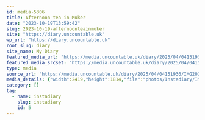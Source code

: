 ```yaml
---
id: media-5306
title: Afternoon tea in Muker
date: "2023-10-19T13:59:42"
slug: 2023-10-19-afternoonteainmuker
site: "https://diary.uncountable.uk"
wp_url: "https://diary.uncountable.uk"
root_slug: diary
site_name: My Diary
featured_media_url: "https://media.uncountable.uk/diary/2025/04/04151936/IMG20231019145942.webp"
featured_media_srcset: "https://media.uncountable.uk/diary/2025/04/04151936/IMG20231019145942-300x225.webp 300w, https://media.uncountable.uk/diary/2025/04/04151936/IMG20231019145942-1024x768.webp 1024w, https://media.uncountable.uk/diary/2025/04/04151936/IMG20231019145942-150x150.webp 150w, https://media.uncountable.uk/diary/2025/04/04151936/IMG20231019145942-640x480.webp 640w, https://media.uncountable.uk/diary/2025/04/04151936/IMG20231019145942.webp 2419w"
type: media
source_url: "https://media.uncountable.uk/diary/2025/04/04151936/IMG20231019145942.webp"
media_details: {"width":2419,"height":1814,"file":"photos/Instadiary/IMG20231019145942.webp","filesize":173952,"sizes":{"medium":{"file":"IMG20231019145942-300x225.webp","width":300,"height":225,"filesize":18052,"mime_type":"image/webp","source_url":"https://media.uncountable.uk/diary/2025/04/04151936/IMG20231019145942-300x225.webp"},"large":{"file":"IMG20231019145942-1024x768.webp","width":1024,"height":768,"filesize":114484,"mime_type":"image/webp","source_url":"https://media.uncountable.uk/diary/2025/04/04151936/IMG20231019145942-1024x768.webp"},"thumbnail":{"file":"IMG20231019145942-150x150.webp","width":150,"height":150,"filesize":7708,"mime_type":"image/webp","source_url":"https://media.uncountable.uk/diary/2025/04/04151936/IMG20231019145942-150x150.webp"},"mobwidth":{"file":"IMG20231019145942-640x480.webp","width":640,"height":480,"filesize":58512,"mime_type":"image/webp","source_url":"https://media.uncountable.uk/diary/2025/04/04151936/IMG20231019145942-640x480.webp"},"full":{"file":"IMG20231019145942.webp","width":2419,"height":1814,"mime_type":"image/webp","source_url":"https://media.uncountable.uk/diary/2025/04/04151936/IMG20231019145942.webp"}},"image_meta":{"aperture":"0","credit":"","camera":"","caption":"","created_timestamp":"0","copyright":"","focal_length":"0","iso":"0","shutter_speed":"0","title":"","orientation":"0","keywords":[]}}
category: []
tag:
  - name: instadiary
    slug: instadiary
    id: 5
---
```


